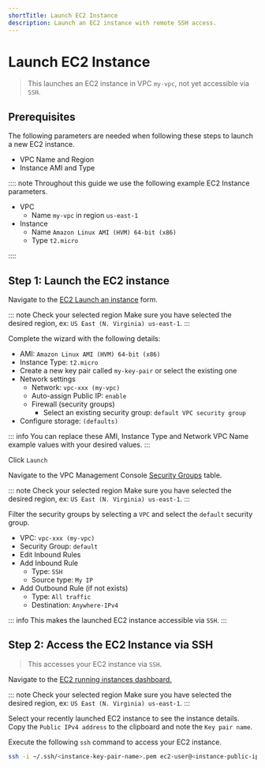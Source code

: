 ```yaml
---
shortTitle: Launch EC2 Instance
description: Launch an EC2 instance with remote SSH access.
---
```


# Launch EC2 Instance

> This launches an EC2 instance in VPC `my-vpc`, not yet accessible via `SSH`.

## Prerequisites

The following parameters are needed when following these steps to launch a new EC2 instance.

- VPC Name and Region
- Instance AMI and Type

:::: note Throughout this guide we use the following example EC2 Instance parameters.

- VPC
  - Name `my-vpc` in region `us-east-1`
- Instance
  - Name `Amazon Linux AMI (HVM) 64-bit (x86)`
  - Type `t2.micro`

::::

## Step 1: Launch the EC2 instance

Navigate to the [EC2 Launch an instance](https://console.aws.amazon.com/ec2/home#LaunchInstances:) form.

::: note Check your selected region
Make sure you have selected the desired region, ex: `US East (N. Virginia) us-east-1`.
:::

Complete the wizard with the following details:

- AMI: `Amazon Linux AMI (HVM) 64-bit (x86)`
- Instance Type: `t2.micro`
- Create a new key pair called `my-key-pair` or select the existing one
- Network settings
  - Network: `vpc-xxx (my-vpc)`
  - Auto-assign Public IP: `enable`
  - Firewall (security groups)
    - Select an existing security group: `default VPC security group`
- Configure storage: `(defaults)`

::: info
You can replace these AMI, Instance Type and Network VPC Name example values with your desired values.
:::

Click `Launch`

Navigate to the VPC Management Console [Security Groups](https://console.aws.amazon.com/vpc/home#securityGroups:) table.

::: note Check your selected region
Make sure you have selected the desired region, ex: `US East (N. Virginia) us-east-1`.
:::

Filter the security groups by selecting a `VPC` and select the `default` security group.

- VPC: `vpc-xxx (my-vpc)`
- Security Group: `default`
- Edit Inbound Rules
- Add Inbound Rule
  - Type: `SSH`
  - Source type: `My IP`
- Add Outbound Rule (if not exists)
  - Type: `All traffic`
  - Destination: `Anywhere-IPv4`

::: info
This makes the launched EC2 instance accessible via `SSH`.
:::

## Step 2: Access the EC2 Instance via SSH

> This accesses your EC2 instance via `SSH`.

Navigate to the [EC2 running instances dashboard.](https://console.aws.amazon.com/ec2/home#Instances:instanceState=running)

::: note Check your selected region
Make sure you have selected the desired region, ex: `US East (N. Virginia) us-east-1`.
:::

Select your recently launched EC2 instance to see the instance details. Copy the `Public IPv4 address` to the clipboard and note the `Key pair name`.

Execute the following `ssh` command to access your EC2 instance.

```bash
ssh -i ~/.ssh/<instance-key-pair-name>.pem ec2-user@<instance-public-ipv4-address>
```
